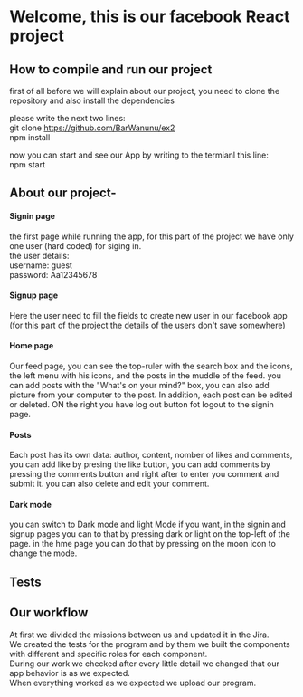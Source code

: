 # Welcome, this is our facebook React project

## How to compile and run our project
first of all before we will explain about our project, you need to clone the repository and also install the dependencies

please write the next two lines: <br> 
git clone https://github.com/BarWanunu/ex2 <br>
npm install

now you can start and see our App by writing to the termianl this line: <br> 
npm start

## About our project-
#### Signin page
the first page while running the app, for this part of the project we have only one user (hard coded) for siging in. <br> 
the user details: <br> 
username: guest <br>
password: Aa12345678

#### Signup page
Here the user need to fill the fields to create new user in our facebook app (for this part of the project the details of the users don't save somewhere)

#### Home page
Our feed page, you can see the top-ruler with the search box and the icons, the left menu with his icons, and the posts in the muddle of the feed. you can add posts with the "What's on your mind?" box, you can also add picture from your computer to the post. In addition, each post can be edited or deleted. ON the right you have log out button fot logout to the signin page.

#### Posts
Each post has its own data: author, content, nomber of likes and comments, you can add like by presing the like button, you can add comments by pressing the comments button and right after to enter you comment and submit it. you can also delete and edit your comment.

#### Dark mode
you can switch to Dark mode and light Mode if you want, in the signin and signup pages you can to that by pressing dark or light on the top-left of the page. in the hme page you can do that by pressing on the moon icon to change the mode.



## Tests


## Our workflow

At first we divided the missions between us and updated it in the Jira. <br>
We created the tests for the program and by them we built the components with different and specific roles for each component. <br>
During our work we checked after every little detail we changed that our app behavior is as we expected. <br> 
When everything worked as we expected we upload our program. <br>












